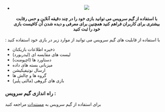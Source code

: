 - <p align="center">
  <img src="https://cdn.gamesservice.ir/public/sdk-banner.jpg">





  <h4>
      <p align="center">
         <b> با استفاده از گیم سرویس می توانید بازی خود را در چند دقیقه آنلاین و حس رقابت بیشتری برای کاربران فراهم کنید
   همچنین برای معرفی و دیده شدن آن کافیست بازی خود را ثبت کنید </b>
      </p>
  </h4>




: با استفاده از قابلیت های گیم سرویس می توانید از موارد زیر در بازی خود استفاده کنید

- ذخیره اطلاعات بازیکنان
- (لیست های مقایسه ای  (لیدربورد
- (دستاورد ها (اچیومنت
- میزبانی بسته های داده
- ارسال نوتیفیکیشن
- گروه ها و چالش ها
- (بازی های گروهی (مالتی پلیر



### راه اندازی گیم سرویس :

برای استفاده از گیم سرویس به [مستندات](https://gamesservice.ir/docs) مراجعه کنید
